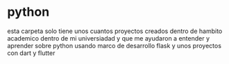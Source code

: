 # python
esta carpeta solo tiene unos cuantos proyectos creados dentro de hambito academico dentro de mi universiadad y que me ayudaron a entender y aprender sobre python usando marco de desarrollo flask y unos proyectos con dart y flutter
